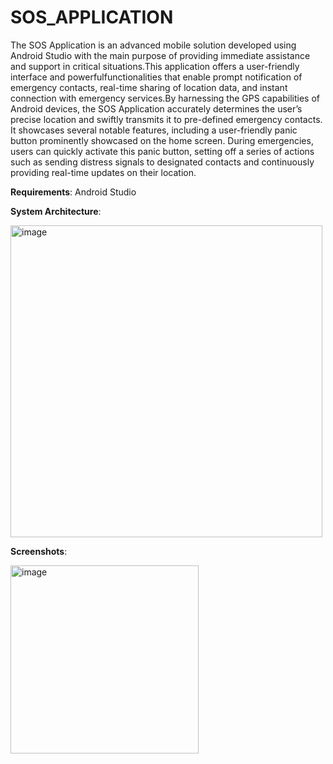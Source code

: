 # SOS_APPLICATION

The SOS Application is an advanced mobile solution developed using Android Studio with the
main purpose of providing immediate assistance and support in critical situations.This
application offers a user-friendly interface and powerfulfunctionalities that enable 
prompt notification of emergency contacts, real-time sharing of location data, and instant 
connection with emergency services.By harnessing the GPS capabilities of Android devices, 
the SOS Application accurately determines the user’s precise location and swiftly transmits
it to pre-defined emergency contacts. It showcases several notable features, including a 
user-friendly panic button prominently showcased on the home screen. During emergencies, 
users can quickly activate this panic button, setting off a series of actions such as sending 
distress signals to designated contacts and continuously providing real-time updates on their location.

**Requirements**: Android Studio

**System Architecture**:


<img width="499" alt="image" src="https://github.com/shreyapj/SOS_APPLICATION/assets/85942199/ee2574e3-487e-496f-af22-c90a1d56be96">





**Screenshots**:


<img width="301" alt="image" src="https://github.com/shreyapj/SOS_APPLICATION/assets/85942199/cc955a34-0aad-40cb-b11d-3d553d55ad80">


